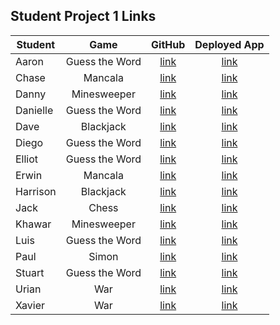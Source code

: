## Student Project 1 Links

| Student | Game | GitHub | Deployed App |
|---|:---:|:---:|:---:|
| Aaron | Guess the Word | [link](https://github.com/J-AaronLong/guess-the-word) | [link](https://j-aaronlong.github.io/guess-the-word/) |
| Chase | Mancala | [link](https://github.com/chaseeanderson/MancalaGameCA/tree/main) | [link](https://chaseeanderson.github.io/MancalaGameCA/) |
| Danny | Minesweeper | [link](https://github.com/danny-shindel/MineSweeper) | [link](https://danny-shindel.github.io/MineSweeper/) |
| Danielle | Guess the Word | [link](https://github.com/damartinez16/hangman-project1) | [link](https://damartinez16.github.io/hangman-project1/) |
| Dave | Blackjack | [link](https://github.com/LordSnoosh/sabacc-game-proj1) | [link](https://lordsnoosh.github.io/blackjack/) |
| Diego | Guess the Word | [link](https://github.com/DiegoRuiz06/First-Project) | [link](https://diegoruiz06.github.io/First-Project/) |
| Elliot | Guess the Word | [link](https://github.com/elliothwang/snowman) | [link](https://elliothwang.github.io/snowman/) |
| Erwin | Mancala | [link](https://github.com/erwinmedina/mancala) | [link](https://erwinmedina.github.io/mancala/) |
| Harrison | Blackjack | [link](https://github.com/Harrison-Berek/blackjack) | [link](https://harrison-berek.github.io/blackjack/) |
| Jack | Chess | [link](https://github.com/jackhr/chess-project) | [link](https://jackhr.github.io/chess-project/) |
| Khawar | Minesweeper | [link](https://github.com/khawarrr/project1_minesweeper) | [link](https://khawarrr.github.io/project1_minesweeper/) |
| Luis | Guess the Word | [link](https://github.com/lhern026/GUESS_THE_WORD) | [link](https://lhern026.github.io/GUESS_THE_WORD/) |
| Paul | Simon | [link](https://github.com/cloudpc7/project) | [link](https://cloudpc7.github.io/project/) |
| Stuart | Guess the Word | [link](https://github.com/StuK359/MonsterPortalGame) | [link](https://stuk359.github.io/MonsterPortalGame/) |
| Urian | War | [link](https://github.com/saiyan626/War-with-HAL9000) | [link](https://saiyan626.github.io/War-with-HAL9000/) |
| Xavier | War | [link](https://github.com/imthedude2351/FirstProject-War) | [link](https://imthedude2351.github.io/FirstProject-War/) |
